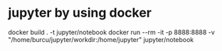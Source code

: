 # jupyter by using docker

docker build . -t jupyter/notebook
docker run --rm -it -p 8888:8888 -v "/home/burcu/jupyter/workdir:/home/jupyter" jupyter/notebook

